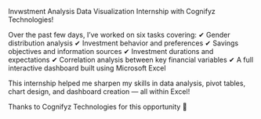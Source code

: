 Invwstment Analysis
Data Visualization Internship with Cognifyz Technologies!

Over the past few days, I’ve worked on six tasks covering:
✔ Gender distribution analysis
✔ Investment behavior and preferences
✔ Savings objectives and information sources
✔ Investment durations and expectations
✔ Correlation analysis between key financial variables
✔ A full interactive dashboard built using Microsoft Excel

This internship helped me sharpen my skills in data analysis, pivot tables, chart design, and dashboard creation — all within Excel!

Thanks to Cognifyz Technologies for this opportunity 🙌 
